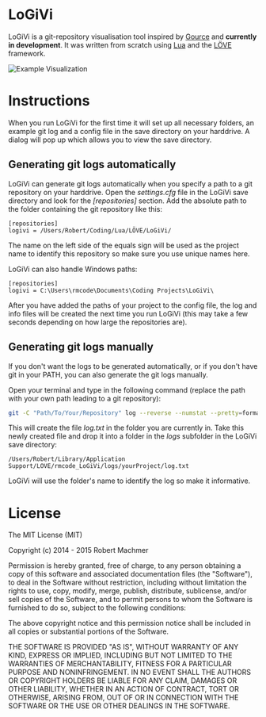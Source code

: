 # LoGiVi

LoGiVi is a git-repository visualisation tool inspired by [Gource](https://code.google.com/p/gource/) and __currently in development__. It was written from scratch using [Lua](http://www.lua.org/) and the [LÖVE](https://love2d.org/) framework.

![Example Visualization](https://github.com/rm-code/logivi/wiki/media/logivi_0312.gif)

# Instructions
When you run LoGiVi for the first time it will set up all necessary folders, an example git log and a config file in the save directory on your harddrive. A dialog will pop up which allows you to view the save directory.

## Generating git logs automatically
LoGiVi can generate git logs automatically when you specify a path to a git repository on your harddrive. Open the _settings.cfg_ file in the LoGiVi save directory and look for the _[repositories]_ section. Add the absolute path to the folder containing the git repository like this:

```
[repositories]
logivi = /Users/Robert/Coding/Lua/LÖVE/LoGiVi/
```
The name on the left side of the equals sign will be used as the project name to identify this repository so make sure you use unique names here. 

LoGiVi can also handle Windows paths:

```
[repositories]
logivi = C:\Users\rmcode\Documents\Coding Projects\LoGiVi\
```
After you have added the paths of your project to the config file, the log and info files will be created the next time you run LoGiVi (this may take a few seconds depending on how large the repositories are). 

## Generating git logs manually
If you don't want the logs to be generated automatically, or if you don't have git in your PATH, you can also generate the git logs manually. 

Open your terminal and type in the following command (replace the path with your own path leading to a git repository):

```bash
git -C "Path/To/Your/Repository" log --reverse --numstat --pretty=format:"info: %an|%ae|%ct" --name-status --no-merges > log.txt
```
This will create the file _log.txt_ in the folder you are currently in. Take this newly created file and drop it into a folder in the _logs_ subfolder in the LoGiVi save directory:

```
/Users/Robert/Library/Application Support/LOVE/rmcode_LoGiVi/logs/yourProject/log.txt
```
LoGiVi will use the folder's name to identify the log so make it informative.

# License

The MIT License (MIT)

Copyright (c) 2014 - 2015 Robert Machmer

Permission is hereby granted, free of charge, to any person obtaining a copy
of this software and associated documentation files (the "Software"), to deal
in the Software without restriction, including without limitation the rights
to use, copy, modify, merge, publish, distribute, sublicense, and/or sell
copies of the Software, and to permit persons to whom the Software is
furnished to do so, subject to the following conditions:

The above copyright notice and this permission notice shall be included in all
copies or substantial portions of the Software.

THE SOFTWARE IS PROVIDED "AS IS", WITHOUT WARRANTY OF ANY KIND, EXPRESS OR
IMPLIED, INCLUDING BUT NOT LIMITED TO THE WARRANTIES OF MERCHANTABILITY,
FITNESS FOR A PARTICULAR PURPOSE AND NONINFRINGEMENT. IN NO EVENT SHALL THE
AUTHORS OR COPYRIGHT HOLDERS BE LIABLE FOR ANY CLAIM, DAMAGES OR OTHER
LIABILITY, WHETHER IN AN ACTION OF CONTRACT, TORT OR OTHERWISE, ARISING FROM,
OUT OF OR IN CONNECTION WITH THE SOFTWARE OR THE USE OR OTHER DEALINGS IN THE
SOFTWARE.

